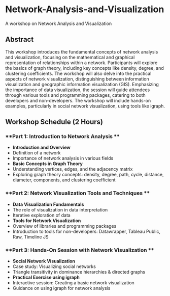 # Network-Analysis-and-Visualization
A workshop on Network Analysis and Visualization

## **Abstract**
This workshop introduces the fundamental concepts of network analysis and visualization, focusing on the mathematical and graphical representation of relationships within a network. Participants will explore the basics of graph theory, including key concepts like density, degree, and clustering coefficients. The workshop will also delve into the practical aspects of network visualization, distinguishing between information visualization and geographic information visualization (GIS). Emphasizing the importance of data visualization, the session will guide attendees through various tools and programming packages, catering to both developers and non-developers. The workshop will include hands-on examples, particularly in social network visualization, using tools like igraph. 

## **Workshop Schedule (2 Hours)**

### **Part 1: Introduction to Network Analysis **

-   **Introduction and Overview** 
-   Definition of a network
-   Importance of network analysis in various fields
-   **Basic Concepts in Graph Theory** 
-   Understanding vertices, edges, and the adjacency matrix
-   Exploring graph theory concepts: density, degree, path, cycle, distance, diameter, components, and clustering coefficient

### **Part 2: Network Visualization Tools and Techniques **

-   **Data Visualization Fundamentals** 
-   The role of visualization in data interpretation
-   Iterative exploration of data
-   **Tools for Network Visualization** 
-   Overview of libraries and programming packages
-   Introduction to tools for non-developers: Datawrapper, Tableau Public, Raw, Timeline JS


### **Part 3: Hands-On Session with Network Visualization **

-   **Social Network Visualization** 
-   Case study: Visualizing social networks
-   Triangle transitivity in dominance hierarchies & directed graphs
-   **Practical Exercise using igraph** 
-   Interactive session: Creating a basic network visualization
-   Guidance on using igraph for network analysis
